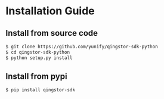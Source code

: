 # Installation Guide

## Install from source code

``` bash
$ git clone https://github.com/yunify/qingstor-sdk-python
$ cd qingstor-sdk-python
$ python setup.py install
```


## Install from pypi

```bash
$ pip install qingstor-sdk
```

